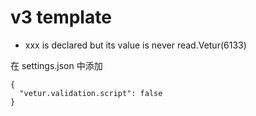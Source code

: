 # v3 template

- xxx is declared but its value is never read.Vetur(6133)

在 settings.json 中添加

```shell
{
  "vetur.validation.script": false
}
```

